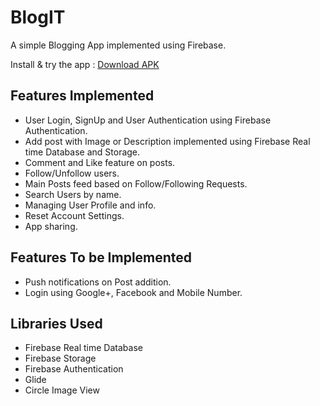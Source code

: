 # BlogIT
A simple Blogging App implemented using Firebase.

Install & try the app : 
[Download APK](https://drive.google.com/file/d/166yJwmbkwA_BQa9sLDcKw5qdYH7dENR7/view?usp=sharing)

## Features Implemented
- User Login, SignUp and User Authentication using Firebase Authentication.
- Add post with Image or Description implemented using Firebase Real time Database and Storage.
- Comment and Like feature on posts.
- Follow/Unfollow users.
- Main Posts feed based on Follow/Following Requests.
- Search Users by name.
- Managing User Profile and info.
- Reset Account Settings.
- App sharing.

## Features To be Implemented
- Push notifications on Post addition.
- Login using Google+, Facebook and Mobile Number.

## Libraries Used
- Firebase Real time Database
- Firebase Storage
- Firebase Authentication
- Glide
- Circle Image View
